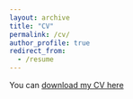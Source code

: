 ```yaml
---
layout: archive
title: "CV"
permalink: /cv/
author_profile: true
redirect_from:
  - /resume
---
```


You can [download my CV here](http://tristangdwl.github.io/files/Goodwill_CV.pdf)




